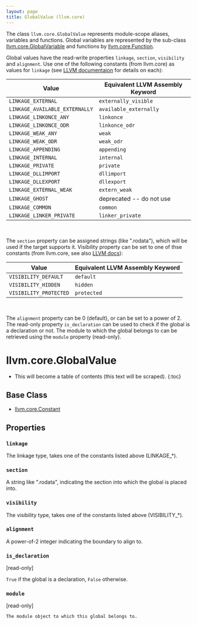 ```yaml
---
layout: page
title: GlobalValue (llvm.core)
---
```


The class `llvm.core.GlobalValue` represents module-scope aliases, variables
and functions. Global variables are represented by the sub-class
[llvm.core.GlobalVariable][] and functions by [llvm.core.Function][].

Global values have the read-write properties `linkage`, `section`,
`visibility` and `alignment`. Use one of the following constants (from
llvm.core) as values for `linkage`
(see [LLVM documentaion](http://www.llvm.org/docs/LangRef.html#linkage) for
details on each):


Value | Equivalent LLVM Assembly Keyword |
------|----------------------------------|
`LINKAGE_EXTERNAL` | `externally_visible` |
`LINKAGE_AVAILABLE_EXTERNALLY` | `available_externally` |
`LINKAGE_LINKONCE_ANY` | `linkonce` |
`LINKAGE_LINKONCE_ODR` | `linkonce_odr` |
`LINKAGE_WEAK_ANY` | `weak` |
`LINKAGE_WEAK_ODR` | `weak_odr` |
`LINKAGE_APPENDING` | `appending` |
`LINKAGE_INTERNAL` | `internal` |
`LINKAGE_PRIVATE` | `private` |
`LINKAGE_DLLIMPORT` | `dllimport` |
`LINKAGE_DLLEXPORT` | `dllexport` |
`LINKAGE_EXTERNAL_WEAK` | `extern_weak` |
`LINKAGE_GHOST` | deprecated -- do not use |
`LINKAGE_COMMON` | `common` |
`LINKAGE_LINKER_PRIVATE` | `linker_private` |

<br/>

The `section` property can be assigned strings (like ".rodata"), which
will be used if the target supports it. Visibility property can be set
to one of thse constants (from llvm.core, see also
[LLVM docs](http://www.llvm.org/docs/LangRef.html#visibility)):


Value | Equivalent LLVM Assembly Keyword |
------|----------------------------------|
`VISIBILITY_DEFAULT` | `default` |
`VISIBILITY_HIDDEN` | `hidden` |
`VISIBILITY_PROTECTED` | `protected` |

<br/>


The `alignment` property can be 0 (default), or can be set to a power of 2.
The read-only property `is_declaration` can be used to check if the
global is a declaration or not. The module to which the global belongs
to can be retrieved using the `module` property (read-only).

# llvm.core.GlobalValue


* This will become a table of contents (this text will be scraped).
{:toc}


## Base Class

- [llvm.core.Constant](llvm.core.Constant.html)

## Properties

### `linkage`

The linkage type, takes one of the constants listed above (LINKAGE_\*).

### `section`

A string like ".rodata", indicating the section into which the
global is placed into.

### `visibility`

The visibility type, takes one of the constants listed above (VISIBILITY_\*).

### `alignment`

A power-of-2 integer indicating the boundary to align to.

### `is_declaration` 
\[read-only\]

`True` if the global is a declaration, `False` otherwise.

### `module` 
\[read-only\]

    The module object to which this global belongs to.

[llvm.core.GlobalVariable]: llvm.core.GlobalVariable.html
[llvm.core.Function]: llvm.core.Function.html

